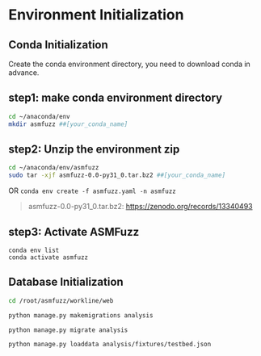# Environment Initialization


## Conda Initialization
Create the conda environment directory, you need to download conda in advance.

## step1: make conda environment directory
```bash
cd ~/anaconda/env
mkdir asmfuzz ##[your_conda_name]
```

## step2: Unzip the environment zip

```bash
cd ~/anaconda/env/asmfuzz
sudo tar -xjf asmfuzz-0.0-py31_0.tar.bz2 ##[your_conda_name]
```

OR `conda env create -f asmfuzz.yaml -n asmfuzz`

> asmfuzz-0.0-py31_0.tar.bz2: https://zenodo.org/records/13340493



## step3: Activate ASMFuzz

```
conda env list
conda activate asmfuzz
```

## Database Initialization

```bash
cd /root/asmfuzz/workline/web

python manage.py makemigrations analysis

python manage.py migrate analysis

python manage.py loaddata analysis/fixtures/testbed.json

```

